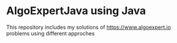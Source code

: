 # AlgoExpertJava using Java
This repository includes my solutions of https://www.algoexpert.io problems using different approches
